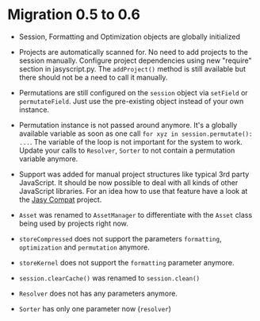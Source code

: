 Migration 0.5 to 0.6
====================

- Session, Formatting and Optimization objects are globally initialized
- Projects are automatically scanned for. No need to add projects to the session manually. Configure project dependencies using new "require" section in jasyscript.py. The `addProject()` method is still available but there should not be a need to call it manually.
- Permutations are still configured on the `session` object via `setField` or `permutateField`. Just use the pre-existing object instead of your own instance.
- Permutation instance is not passed around anymore. It's a globally available variable as soon as one call `for xyz in session.permutate(): ...`. The variable of the loop is not important for the system to work. Update your calls to `Resolver`, `Sorter` to not contain a permutation variable anymore.
- Support was added for manual project structures like typical 3rd party JavaScript. It should be now possible to deal with all kinds of other JavaScript libraries. For an idea how to use that feature have a look at the [Jasy Compat](https://github.com/zynga/jasy-compat) project.

- `Asset` was renamed to `AssetManager` to differentiate with the `Asset` class being used by projects right now.
- `storeCompressed` does not support the parameters `formatting`, `optimization` and `permutation` anymore.
- `storeKernel` does not support the `formatting` parameter anymore.
- `session.clearCache()` was renamed to `session.clean()`
- `Resolver` does not has any parameters anymore.
- `Sorter` has only one parameter now (`resolver`)
